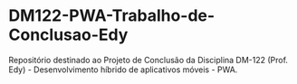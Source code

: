 # DM122-PWA-Trabalho-de-Conclusao-Edy
Repositório destinado ao Projeto de Conclusão da Disciplina DM-122 (Prof. Edy) - Desenvolvimento híbrido de aplicativos móveis - PWA.

